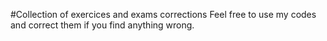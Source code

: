 #Collection of exercices and exams corrections 
Feel free to use my codes and correct them if you find anything wrong.
